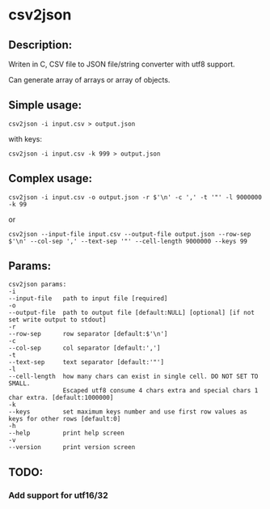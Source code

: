 csv2json
========

Description:
------------

Writen in C, CSV file to JSON file/string converter with utf8 support.

Can generate array of arrays or array of objects.

Simple usage:
-------------

	csv2json -i input.csv > output.json

with keys:

	csv2json -i input.csv -k 999 > output.json


Complex usage:
------------

	csv2json -i input.csv -o output.json -r $'\n' -c ',' -t '"' -l 9000000 -k 99

or

	csv2json --input-file input.csv --output-file output.json --row-sep $'\n' --col-sep ',' --text-sep '"' --cell-length 9000000 --keys 99


Params:
-------

	csv2json params:
	-i
	--input-file   path to input file [required]
	-o
	--output-file  path to output file [default:NULL] [optional] [if not set write output to stdout]
	-r
	--row-sep      row separator [default:$'\n']
	-c
	--col-sep      col separator [default:',']
	-t
	--text-sep     text separator [default:'"']
	-l
	--cell-length  how many chars can exist in single cell. DO NOT SET TO SMALL.
	               Escaped utf8 consume 4 chars extra and special chars 1 char extra. [default:1000000]
	-k
	--keys         set maximum keys number and use first row values as keys for other rows [default:0]
	-h
	--help         print help screen
	-v
	--version      print version screen

TODO:
-----

### Add support for utf16/32
